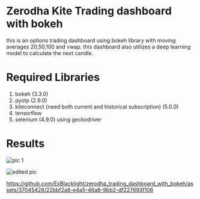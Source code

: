 # Zerodha Kite Trading dashboard with bokeh
this is an options trading dashboard using bokeh library with moving averages 20,50,100 and vwap. this dashboard also utilizes a deep learning model to calculate the next candle. 

# Required Libraries
1) bokeh (3.3.0)
2) pyotp (2.9.0)
3) kiteconnect (need both current and historical subscription) (5.0.0)
4) tensorflow
5) selenium (4.9.0) using geckodriver

# Results
![pic 1](https://github.com/ExBlacklight/zerodha_trading_dashboard_with_bokeh/assets/37045428/b486d6dd-bf1b-4fe7-b0a0-e2f43405a245)

![edited pic](https://github.com/ExBlacklight/zerodha_trading_dashboard_with_bokeh/assets/37045428/de0bb690-f251-4b00-ac0a-1285c8e57c20)

https://github.com/ExBlacklight/zerodha_trading_dashboard_with_bokeh/assets/37045428/22bbf2a8-e4a5-46a8-9bb2-df227693f106

